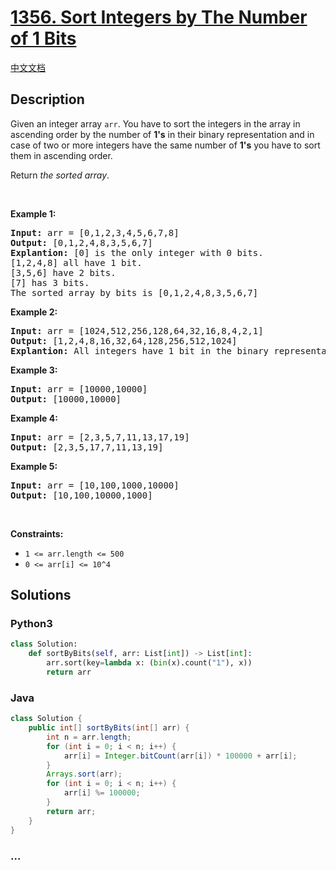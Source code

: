 # [1356. Sort Integers by The Number of 1 Bits](https://leetcode.com/problems/sort-integers-by-the-number-of-1-bits)

[中文文档](/solution/1300-1399/1356.Sort%20Integers%20by%20The%20Number%20of%201%20Bits/README.md)

## Description

<p>Given an integer array <code>arr</code>. You have to sort the integers in the array&nbsp;in ascending order by the number of <strong>1&#39;s</strong>&nbsp;in their binary representation and in case of two or more integers have the same number of <strong>1&#39;s</strong> you have to sort them in ascending order.</p>

<p>Return <em>the sorted array</em>.</p>

<p>&nbsp;</p>
<p><strong>Example 1:</strong></p>

<pre>
<strong>Input:</strong> arr = [0,1,2,3,4,5,6,7,8]
<strong>Output:</strong> [0,1,2,4,8,3,5,6,7]
<strong>Explantion:</strong> [0] is the only integer with 0 bits.
[1,2,4,8] all have 1 bit.
[3,5,6] have 2 bits.
[7] has 3 bits.
The sorted array by bits is [0,1,2,4,8,3,5,6,7]
</pre>

<p><strong>Example 2:</strong></p>

<pre>
<strong>Input:</strong> arr = [1024,512,256,128,64,32,16,8,4,2,1]
<strong>Output:</strong> [1,2,4,8,16,32,64,128,256,512,1024]
<strong>Explantion:</strong> All integers have 1 bit in the binary representation, you should just sort them in ascending order.
</pre>

<p><strong>Example 3:</strong></p>

<pre>
<strong>Input:</strong> arr = [10000,10000]
<strong>Output:</strong> [10000,10000]
</pre>

<p><strong>Example 4:</strong></p>

<pre>
<strong>Input:</strong> arr = [2,3,5,7,11,13,17,19]
<strong>Output:</strong> [2,3,5,17,7,11,13,19]
</pre>

<p><strong>Example 5:</strong></p>

<pre>
<strong>Input:</strong> arr = [10,100,1000,10000]
<strong>Output:</strong> [10,100,10000,1000]
</pre>

<p>&nbsp;</p>
<p><strong>Constraints:</strong></p>

<ul>
	<li><code>1 &lt;= arr.length &lt;= 500</code></li>
	<li><code>0 &lt;= arr[i] &lt;= 10^4</code></li>
</ul>


## Solutions

<!-- tabs:start -->

### **Python3**

```python
class Solution:
    def sortByBits(self, arr: List[int]) -> List[int]:
        arr.sort(key=lambda x: (bin(x).count("1"), x))
        return arr
```

### **Java**

```java
class Solution {
    public int[] sortByBits(int[] arr) {
        int n = arr.length;
        for (int i = 0; i < n; i++) {
            arr[i] = Integer.bitCount(arr[i]) * 100000 + arr[i];
        }
        Arrays.sort(arr);
        for (int i = 0; i < n; i++) {
            arr[i] %= 100000;
        }
        return arr;
    }
}
```

### **...**

```

```

<!-- tabs:end -->
